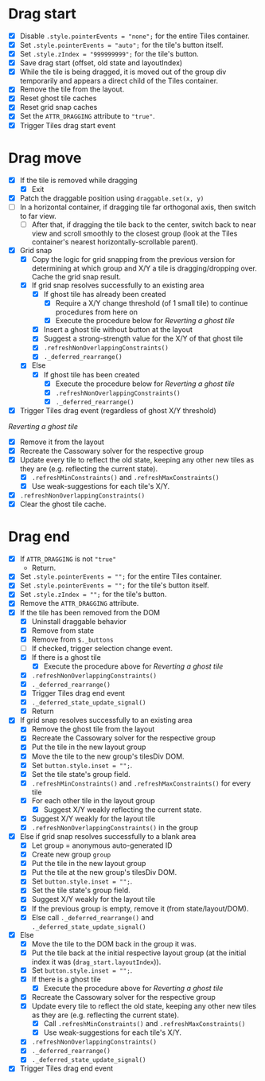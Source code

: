 # Drag start

- [x] Disable `.style.pointerEvents = "none";` for the entire Tiles container.
- [x] Set `.style.pointerEvents = "auto";` for the tile's button itself.
- [x] Set `.style.zIndex = "999999999";` for the tile's button.
- [x] Save drag start (offset, old state and layoutIndex)
- [x] While the tile is being dragged, it is moved out of the group div temporarily and appears a direct child of the Tiles container.
- [x] Remove the tile from the layout.
- [x] Reset ghost tile caches
- [x] Reset grid snap caches
- [x] Set the `ATTR_DRAGGING` attribute to `"true"`.
- [x] Trigger Tiles drag start event

# Drag move

- [x] If the tile is removed while dragging
  - [x] Exit
- [x] Patch the draggable position using `draggable.set(x, y)`
- [ ] In a horizontal container, if dragging tile far orthogonal axis, then switch to far view.
  - [ ] After that, if dragging the tile back to the center, switch back to near view and scroll smoothly to the closest group (look at the Tiles container's nearest horizontally-scrollable parent).
- [x] Grid snap
  - [x] Copy the logic for grid snapping from the previous version for determining at which group and X/Y a tile is dragging/dropping over. Cache the grid snap result.
  - [x] If grid snap resolves successfully to an existing area
    - [x] If ghost tile has already been created
      - [x] Require a X/Y change threshold (of 1 small tile) to continue procedures from here on
      - [x] Execute the procedure below for *Reverting a ghost tile*
    - [x] Insert a ghost tile without button at the layout
    - [x] Suggest a strong-strength value for the X/Y of that ghost tile
    - [x] `.refreshNonOverlappingConstraints()`
    - [x] `._deferred_rearrange()`
  - [x] Else
    - [x] If ghost tile has been created
      - [x] Execute the procedure below for *Reverting a ghost tile*
      - [x] `.refreshNonOverlappingConstraints()`
      - [x] `._deferred_rearrange()`
- [x] Trigger Tiles drag event (regardless of ghost X/Y threshold)

*Reverting a ghost tile*

- [x] Remove it from the layout
- [x] Recreate the Cassowary solver for the respective group
- [x] Update every tile to reflect the old state, keeping any other new tiles as they are (e.g. reflecting the current state).
  - [x] `.refreshMinConstraints()` and `.refreshMaxConstraints()`
  - [x] Use weak-suggestions for each tile's X/Y.
- [x] `.refreshNonOverlappingConstraints()`
- [x] Clear the ghost tile cache.

# Drag end

- [x] If `ATTR_DRAGGING` is not `"true"`
  - Return.
- [x] Set `.style.pointerEvents = "";` for the entire Tiles container.
- [x] Set `.style.pointerEvents = "";` for the tile's button itself.
- [x] Set `.style.zIndex = "";` for the tile's button.
- [x] Remove the `ATTR_DRAGGING` attribute.
- [x] If the tile has been removed from the DOM
  - [x] Uninstall draggable behavior
  - [x] Remove from state
  - [x] Remove from `$._buttons`
  - [ ] If checked, trigger selection change event.
  - [x] If there is a ghost tile
    - [x] Execute the procedure above for *Reverting a ghost tile*
  - [x] `.refreshNonOverlappingConstraints()`
  - [x] `._deferred_rearrange()`
  - [x] Trigger Tiles drag end event
  - [x] `._deferred_state_update_signal()`
  - [x] Return
- [x] If grid snap resolves successfully to an existing area
  - [x] Remove the ghost tile from the layout
  - [x] Recreate the Cassowary solver for the respective group
  - [x] Put the tile in the new layout group
  - [x] Move the tile to the new group's tilesDiv DOM.
  - [x] Set `button.style.inset = "";`.
  - [x] Set the tile state's group field.
  - [x] `.refreshMinConstraints()` and `.refreshMaxConstraints()` for every tile
  - [x] For each other tile in the layout group
    - [x] Suggest X/Y weakly reflecting the current state.
  - [x] Suggest X/Y weakly for the layout tile
  - [x] `.refreshNonOverlappingConstraints()` in the group
- [x] Else if grid snap resolves successfully to a blank area
  - [x] Let group = anonymous auto-generated ID
  - [x] Create new group `group`
  - [x] Put the tile in the new layout group
  - [x] Put the tile at the new group's tilesDiv DOM.
  - [x] Set `button.style.inset = "";`.
  - [x] Set the tile state's group field.
  - [x] Suggest X/Y weakly for the layout tile
  - [x] If the previous group is empty, remove it (from state/layout/DOM).
  - [x] Else call `._deferred_rearrange()` and `._deferred_state_update_signal()`
- [x] Else
  - [x] Move the tile to the DOM back in the group it was.
  - [x] Put the tile back at the initial respective layout group (at the initial index it was (`drag_start.layoutIndex`)).
  - [x] Set `button.style.inset = "";`.
  - [x] If there is a ghost tile
    - [x] Execute the procedure above for *Reverting a ghost tile*
  - [x] Recreate the Cassowary solver for the respective group
  - [x] Update every tile to reflect the old state, keeping any other new tiles as they are (e.g. reflecting the current state).
    - [x] Call `.refreshMinConstraints()` and `.refreshMaxConstraints()`
    - [x] Use weak-suggestions for each tile's X/Y.
  - [x] `.refreshNonOverlappingConstraints()`
  - [x] `._deferred_rearrange()`
  - [x] `._deferred_state_update_signal()`
- [x] Trigger Tiles drag end event